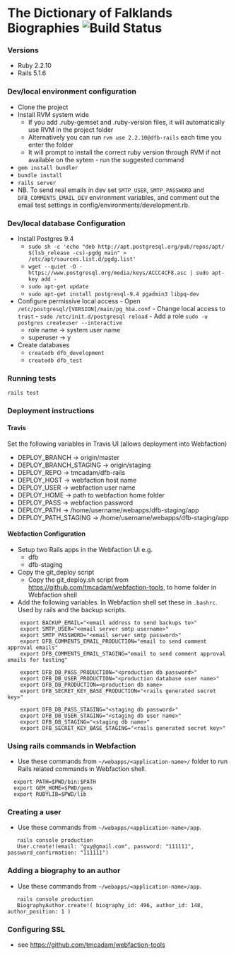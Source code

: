 # The Dictionary of Falklands Biographies ![Build Status](https://travis-ci.org/tmcadam/dfb-rails.svg?branch=master "Build Status")

### Versions
  - Ruby 2.2.10
  - Rails 5.1.6

### Dev/local environment configuration
  - Clone the project
  - Install RVM system wide
    - If you add .ruby-gemset and .ruby-version files, it will automatically use RVM in the project folder
    - Alternatively you can run `rvm use 2.2.10@dfb-rails` each time you enter the folder
    - It will prompt to install the correct ruby version through RVM if not available on the sytem - run the suggested command
  - `gem install bundler`
  - `bundle install`
  - `rails server`
  - NB. To send real emails in dev set `SMTP_USER`, `SMTP_PASSWORD` and `DFB_COMMENTS_EMAIL_DEV` environment variables, and comment out the email test settings in config/environments/development.rb.

### Dev/local database Configuration
  - Install Postgres 9.4
    -  `sudo sh -c 'echo "deb http://apt.postgresql.org/pub/repos/apt/ $(lsb_release -cs)-pgdg main" > /etc/apt/sources.list.d/pgdg.list'`
    - `wget --quiet -O - https://www.postgresql.org/media/keys/ACCC4CF8.asc | sudo apt-key add -`
    - `sudo apt-get update`
    - `sudo apt-get install postgresql-9.4 pgadmin3 libpq-dev`
  -  Configure permissive local access
    - Open  `/etc/postgresql/[VERSION]/main/pg_hba.conf`
    - Change local access to `trust`
    - `sudo /etc/init.d/postgresql reload`
    - Add a role `sudo -u postgres createuser --interactive`
      - role name -> system user name
      - superuser -> y
  - Create databases
    - `createdb dfb_development`
    - `createdb dfb_test`

### Running tests
`rails test`

### Deployment instructions

#### Travis
Set the following variables in Travis UI (allows deployment into Webfaction)

 - DEPLOY_BRANCH -> origin/master
 - DEPLOY_BRANCH_STAGING -> origin/staging
 - DEPLOY_REPO -> tmcadam/dfb-rails
 - DEPLOY_HOST -> webfaction host name
 - DEPLOY_USER -> webfaction user name
 - DEPLOY_HOME -> path to webfaction home folder
 - DEPLOY_PASS -> webfaction password
 - DEPLOY_PATH -> /home/username/webapps/dfb-staging/app
 - DEPLOY_PATH_STAGING -> /home/username/webapps/dfb-staging/app

#### Webfaction Configuration

- Setup two Rails apps in the Webfaction UI e.g.
  - dfb
  - dfb-staging
- Copy the git_deploy script
  - Copy the git_deploy.sh script from https://github.com/tmcadam/webfaction-tools, to home folder in Webfaction shell
- Add the following variables. In Webfaction shell set these in `.bashrc`. Used by rails and the backup scripts.
```shell
    export BACKUP_EMAIL="<email address to send backups to>"
    export SMTP_USER="<email server smtp username>"
    export SMTP_PASSWORD="<email server smtp password>"
    export DFB_COMMENTS_EMAIL_PRODUCTION="email to send comment approval emails"
    export DFB_COMMENTS_EMAIL_STAGING="email to send comment approval emails for testing"

    export DFB_DB_PASS_PRODUCTION="<production db password>"
    export DFB_DB_USER_PRODUCTION="<production database user name>"
    export DFB_DB_PRODUCTION=<production db name>
    export DFB_SECRET_KEY_BASE_PRODUCTION="<rails generated secret key>"

    export DFB_DB_PASS_STAGING="<staging db password>"
    export DFB_DB_USER_STAGING="<staging db user name>"
    export DFB_DB_STAGING="<staging db name>"
    export DFB_SECRET_KEY_BASE_STAGING="<rails generated secret key>"
```

### Using rails commands in Webfaction
  - Use these commands from `~/webapps/<application-name>/` folder to run Rails related commands in Webfaction shell.
  ```shell
    export PATH=$PWD/bin:$PATH
    export GEM_HOME=$PWD/gems
    export RUBYLIB=$PWD/lib
  ```

### Creating a user
  - Use these commands from `~/webapps/<application-name>/app`.
  ```shell
     rails console production
     User.create!(email: "guy@gmail.com", password: "111111", password_confirmation: "111111")
  ```

### Adding a biography to an author
  - Use these commands from `~/webapps/<application-name>/app`.
  ```shell
     rails console production
     BiographyAuthor.create!( biography_id: 496, author_id: 148, author_position: 1 )
  ```

### Configuring SSL
  - see https://github.com/tmcadam/webfaction-tools
